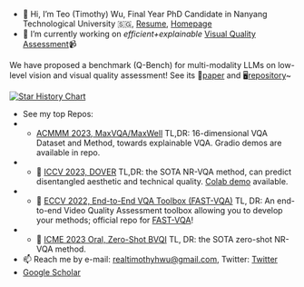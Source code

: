 - 👋 Hi, I’m Teo (Timothy) Wu, Final Year PhD Candidate in Nanyang Technological University 🇸🇬, [Resume](https://github.com/teowu/teowu/blob/master/SepResume_10.pdf), [Homepage](https://teowu.github.io)
- 🌱 I’m currently working on *efficient+explainable* [Visual Quality Assessment](https://github.com/VQAssessment)📹

We have proposed a benchmark (Q-Bench) for multi-modality LLMs on low-level vision and visual quality assessment! See its 📖[paper](https://arxiv.org/abs/2309.14181) and 🖥️[repository](https://github.com/VQAssessment/Q-Bench)~

[![Star History Chart](https://api.star-history.com/svg?repos=VQAssessment/DOVER,VQAssessment/FAST-VQA-and-FasterVQA,VQAssessment/Q-Bench&type=Timeline)](https://star-history.com/#VQAssessment/DOVER&VQAssessment/FAST-VQA-and-FasterVQA&VQAssessment/Q-Bench&Timeline)

- See my top Repos:
- - [ACMMM 2023, MaxVQA/MaxWell](https://github.com/VQAssessment/MaxVQA) TL,DR: 16-dimensional VQA Dataset and Method, towards explainable VQA. Gradio demos are available in repo.
- - 🥇 [ICCV 2023, DOVER](https://github.com/VQAssessment/DOVER) TL,DR: the SOTA NR-VQA method, can predict disentangled aesthetic and technical quality. [Colab demo](https://colab.research.google.com/github/taskswithcode/DOVER/blob/master/TWCDOVER.ipynb) available.
- - 🧰 [ECCV 2022, End-to-End VQA Toolbox (FAST-VQA)](https://github.com/VQAssessment/FAST-VQA-and-FasterVQA) TL, DR: An end-to-end Video Quality Assessment toolbox allowing you to develop your methods; official repo for [FAST-VQA](https://www.ecva.net/papers/eccv_2022/papers_ECCV/papers/136660528.pdf)!
- - 🥇 [ICME 2023 Oral, Zero-Shot BVQI](https://github.com/VQAssessment/BVQI) TL, DR: the SOTA zero-shot NR-VQA method.
- 📫 Reach me by e-mail: realtimothyhwu@gmail.com, Twitter: [Twitter](https://twitter.com/HaoningTimothy)
- [Google Scholar](https://scholar.google.com.hk/citations?user=wth-VbMAAAAJ&hl=en-US)


<!---
teowu/teowu is a ✨ special ✨ repository because its `README.md` (this file) appears on your GitHub profile.
You can click the Preview link to take a look at your changes.
--->

